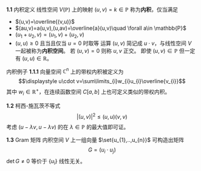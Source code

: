 **1.1** 内积定义
线性空间 $V(\mathbb{P})$ 上的映射 $(u,v)=k\in \mathbb{P}$ 称为**内积**，仅当满足
- $(u,v)=\overline{(v,u)}$
- $(au,v)=a(u,v),(u,av)=\overline{a}(u,v)\quad \forall a\in \mathbb{P}$
- $(u_{1}+u_{2},v)=(u_{1},v)+(u_{2},v)$ 
- $(u,u)\ge 0$ 且当且仅当 $u=0$ 时取等
运算 $(u,v)$ 简记成 $u\cdot v$，与线性空间 $V$ 一起被称为**内积空间**。
若 $(u,v)=0$ 则称 $u,v$ 正交。
即使 $(u,v)\in \mathbb{P}$ 但一定有 $(u,u)\in \mathbb{R}$。

内积例子
**1.1.1** 向量空间 $\mathbb{C}^{n}$ 上的带权内积被定义为 $$\displaystyle u\cdot v=\sum\limits_{i}w_{i}u_{i}\overline{v_{i}}$$其中 $w_{i}\in \mathbb{R}^{+}$，在连续函数空间 $C[a,b]$ 上也可定义类似的带权内积。

**1.2** 柯西-施瓦茨不等式
$$
|(u,v)|^{2}\le(u,u)(v,v)
$$
考虑 $(u-\lambda v,u-\lambda v)$ 的在 $\lambda\in \mathbb{P}$ 的最大值即可证。

**1.3** $\text{Gram}$ 矩阵
内积空间 $V$ 上一组向量 $\set{u_{1},..,u_{n}}$ 可构造出矩阵
$$
G=\left(u_{i}\cdot u_{j}\right)
$$
$\det G\neq 0$ 等价于 $\left\{u_{i}\right\}$ 线性无关。

